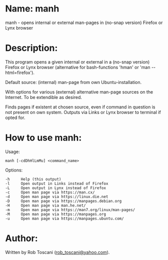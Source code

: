 # Name: manh
manh - opens internal or external man-pages in (no-snap version) Firefox or Lynx browser

# Description:
This program opens a given internal or external in a (no-snap version) Firefox or Lynx browser (alternative for bash-functions 'hman' or 'man --html=firefox').

Default source: (internal) man-page from own Ubuntu-installation.

With options for various (external) alternative man-page sources on the Internet. To be extendible as desired.

Finds pages if existent at chosen source, even if command in question is not present on own system.
Outputs via Links or Lynx browser to terminal if opted for.

# How to use manh:
Usage:

	manh [-cdDhHlLmMu] <command_name>

Options:

	-h     Help (this output)
	-l     Open output in Links instead of Firefox
	-L     Open output in Lynx instead of Firefox
	-c     Open man page via https://man.cx/
	-d     Open man page via https://linux.die.net
	-D     Open man page via https://manpages.debian.org
	-H     Open man page via man.he.net/
	-m     Open man page via https://man7.org/linux/man-pages/
	-M     Open man page via https://manpages.org
	-u     Open man page via https://manpages.ubuntu.com/

# Author:
Written by Rob Toscani (rob_toscani@yahoo.com).
